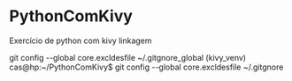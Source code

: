 # PythonComKivy
Exercício de python com kivy
linkagem

 git config --global core.excldesfile ~/.gitgnore_global
(kivy_venv) cas@hp:~/PythonComKivy$ git config --global core.excldesfile ~/.gitgnore
